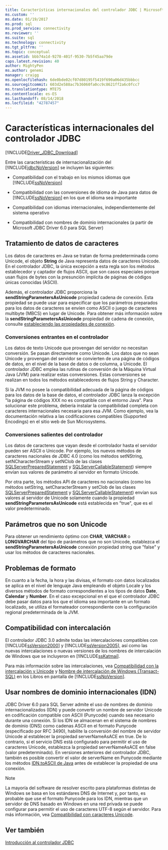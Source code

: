```yaml
---
title: Características internacionales del controlador JDBC | Microsoft Docs
ms.custom: ''
ms.date: 01/19/2017
ms.prod: sql
ms.prod_service: connectivity
ms.reviewer: ''
ms.suite: sql
ms.technology: connectivity
ms.tgt_pltfrm: ''
ms.topic: conceptual
ms.assetid: bbb74a1d-9278-401f-9530-7b5f45aa79de
caps.latest.revision: 40
author: MightyPen
ms.author: genemi
manager: craigg
ms.openlocfilehash: 6de0bde02cf07d80195f5419f690a06d435bbbcc
ms.sourcegitcommit: 603d2e588ac7b36060fa0cc9c8621ff2a6c0fcc7
ms.translationtype: MTE75
ms.contentlocale: es-ES
ms.lasthandoff: 08/14/2018
ms.locfileid: "42787457"
---
```

# <a name="international-features-of-the-jdbc-driver"></a>Características internacionales del controlador JDBC
[!INCLUDE[Driver_JDBC_Download](../../includes/driver_jdbc_download.md)]

  Entre las características de internacionalización del [!INCLUDE[jdbcNoVersion](../../includes/jdbcnoversion_md.md)] se incluyen las siguientes:  
  
-   Compatibilidad con el trabajo en los mismos idiomas que [!INCLUDE[ssNoVersion](../../includes/ssnoversion-md.md)]  
  
-   Compatibilidad con las conversiones de idioma de Java para datos de [!INCLUDE[ssNoVersion](../../includes/ssnoversion-md.md)] en los que el idioma sea importante  
  
-   Compatibilidad con idiomas internacionales, independientemente del sistema operativo  
  
-   Compatibilidad con nombres de dominio internacionales (a partir de Microsoft JDBC Driver 6.0 para SQL Server)  
  
## <a name="handling-of-character-data"></a>Tratamiento de datos de caracteres  
 Los datos de caracteres en Java se tratan de forma predeterminada como Unicode, el objeto **String** de Java representa datos de caracteres Unicode. En el controlador JDBC, la única excepción a esta regla son los métodos establecedor y captador de flujos ASCII, que son casos especiales porque usan flujos de bytes con la presunción implícita de páginas de códigos únicas conocidas (ASCII).  
  
 Además, el controlador JDBC proporciona la **sendStringParametersAsUnicode** propiedad cadena de conexión. Esta propiedad se puede usar para especificar que los parámetros preparados para los datos de caracteres se envíen como ASCII o juego de caracteres multibyte (MBCS) en lugar de Unicode. Para obtener más información sobre la **sendStringParametersAsUnicode** propiedad de cadena de conexión, consulte [estableciendo las propiedades de conexión](../../connect/jdbc/setting-the-connection-properties.md).  
  
### <a name="driver-incoming-conversions"></a>Conversiones entrantes en el controlador  
 Los datos de texto Unicode que provengan del servidor no necesitan conversión. Se pasan directamente como Unicode. Los datos que no sean Unicode y provengan del servidor se convierten de una página de códigos de datos, en el nivel de la base de datos o de columna, a Unicode. El controlador JDBC emplea las rutinas de conversión de la Máquina Virtual Java (JVM) para realizar estas conversiones. Estas conversiones se realizan en todos los métodos establecedores de flujos String y Character.  
  
 Si la JVM no posee la compatibilidad adecuada de la página de códigos para los datos de la base de datos, el controlador JDBC lanza la excepción "la página de códigos XXX no es compatible con el entorno Java". Para solucionar este problema, debería instalar la compatibilidad completa con caracteres internacionales necesaria para esa JVM. Como ejemplo, vea la documentación relativa a las codificaciones compatibles (Supported Encodings) en el sitio web de Sun Microsystems.  
  
### <a name="driver-outgoing-conversions"></a>Conversiones salientes del controlador  
 Los datos de caracteres que vayan desde el controlador hasta el servidor pueden ser ASCII o Unicode. Por ejemplo, los nuevos métodos de caracteres nacionales de JDBC 4.0 (como los métodos setNString, setNCharacterStream y setNClob de las clases [SQLServerPreparedStatement](../../connect/jdbc/reference/sqlserverpreparedstatement-class.md) y [SQLServerCallableStatement](../../connect/jdbc/reference/sqlservercallablestatement-class.md)) siempre envían sus valores de parámetro al servidor en formato Unicode.  
  
 Por otra parte, los métodos API de caracteres no nacionales (como los métodos setString, setCharacterStream y setClob de las clases [SQLServerPreparedStatement](../../connect/jdbc/reference/sqlserverpreparedstatement-class.md) y [SQLServerCallableStatement](../../connect/jdbc/reference/sqlservercallablestatement-class.md)) envían sus valores al servidor de Unicode solamente cuando la propiedad **sendStringParametersAsUnicode** está establecida en "true", que es el valor predeterminado.  
  
## <a name="non-unicode-parameters"></a>Parámetros que no son Unicode  
 Para obtener un rendimiento óptimo con **CHAR**, **VARCHAR** o **LONGVARCHAR** del tipo de parámetros que no son Unicode, establezca el **sendStringParametersAsUnicode** conexión propiedad string que "false" y usar los métodos de caracteres nacionales.  
  
## <a name="formatting-issues"></a>Problemas de formato  
 En cuanto a la fecha, la hora y las divisas, el formato con datos localizados se aplica en el nivel de lenguaje Java empleando el objeto Locale y los diversos métodos de formato correspondientes a los tipos de datos **Date**, **Calendar** y **Number**. En el caso excepcional en el que el controlador JDBC debe pasar datos para los que el idioma sea importante en un formato localizado, se utiliza el formateador correspondiente con la configuración regional predeterminada de la JVM.  
  
## <a name="collation-support"></a>Compatibilidad con intercalación  
 El controlador JDBC 3.0 admite todas las intercalaciones compatibles con [!INCLUDE[ssVersion2000](../../includes/ssversion2000-md.md)] y [!INCLUDE[ssVersion2005](../../includes/ssversion2005-md.md)], así como las nuevas intercalaciones o nuevas versiones de los nombres de intercalación de Windows que se incluyeron en [!INCLUDE[ssKatmai](../../includes/sskatmai_md.md)].  
  
 Para más información sobre las intercalaciones, vea [Compatibilidad con la intercalación y Unicode](http://go.microsoft.com/fwlink/?LinkId=131366) y [Nombre de intercalación de Windows (Transact-SQL)](http://go.microsoft.com/fwlink/?LinkId=131367) en los Libros en pantalla de [!INCLUDE[ssNoVersion](../../includes/ssnoversion-md.md)].  
  
## <a name="using-international-domain-names-idn"></a>Usar nombres de dominio internacionales (IDN)  
 JDBC Driver 6.0 para SQL Server admite el uso de nombres de dominio internacionalizados (IDN) y puede convertir un nombre de servidor Unicode en codificación compatible con ASCII (Punycode) cuando sea necesario durante una conexión.  Si los IDN se almacenan en el sistema de nombres de dominio (DNS) como cadenas ASCII en el formato Punycode (especificado por RFC 3490), habilite la conversión del nombre de servidor Unicode al establecer la propiedad serverNameAsACE en true.  De lo contrario, si el servicio DNS está configurado para permitir el uso de caracteres Unicode, establezca la propiedad serverNameAsACE en false (valor predeterminado).  En versiones anteriores del controlador JDBC, también es posible convertir el valor de serverName en Punycode mediante los métodos [IDN.toASCII de Java](http://docs.oracle.com/javase/8/docs/api/java/net/IDN.html) antes de establecer la propiedad de una conexión.  
  
> [!NOTE]  
>  La mayoría del software de resolver escrito para plataformas distintas de Windows se basa en los estándares DNS de Internet y, por tanto, es probable que use el formato Punycode para los IDN, mientras que un servidor de DNS basado en Windows en una red privada se puede configurar para permitir el uso de caracteres UTF-8 según el servidor.  Para más información, vea [Compatibilidad con caracteres Unicode](https://technet.microsoft.com/library/cc738403(v=ws.10).aspx).  
  
## <a name="see-also"></a>Ver también  
 [Introducción al controlador JDBC](../../connect/jdbc/overview-of-the-jdbc-driver.md)  
  
  
